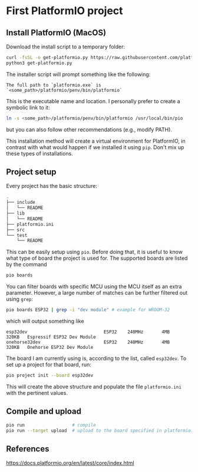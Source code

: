 # First PlatformIO project
## Install PlatformIO (MacOS)

Download the install script to a temporary folder:
``` bash
curl -fsSL -o get-platformio.py https://raw.githubusercontent.com/platformio/platformio-core-installer/master/get-platformio.py
python3 get-platformio.py
```
The installer script will prompt something like the following:
```
The full path to `platformio.exe` is `<some_path>/platformio/penv/bin/platformio`
```
This is the executable name and location. I personally prefer to create a symbolic link to it:
```bash
ln -s <some_path>/platformio/penv/bin/platformio /usr/local/bin/pio
```
but you can also follow other recommendations (e.g., modify PATH).

This installation method will create a virtual environment for PlatformIO, in contrast with what would happen if we installed it using `pip`. Don't mix up these types of installations.

## Project setup
Every project has the basic structure:
```bash
.
├── include
│   └── README
├── lib
│   └── README
├── platformio.ini
├── src
└── test
    └── README
```
This can be easily setup using `pio`. Before doing that, it is useful to know what type of board the project is used for. The supported boards are listed by the command
```bash
pio boards
```
You can filter boards with specific MCU using the MCU itself as an extra parameter. However, a large number of matches can be further filtered out using `grep`:
```bash
pio boards ESP32 | grep -i "dev module" # example for WROOM-32
```
which will output something like
```
esp32dev                             ESP32    240MHz       4MB      320KB   Espressif ESP32 Dev Module
onehorse32dev                        ESP32    240MHz       4MB      320KB   Onehorse ESP32 Dev Module
```
The board I am currently using is, according to the list, called `esp32dev`. To set up a project for that board, run:
```bash
pio project init --board esp32dev
```
This will create the above structure and populate the file `platformio.ini` with the pertinent values. 

## Compile and upload
```bash
pio run                  # compile
pio run --target upload  # upload to the board specified in platformio.ino
```

## References
https://docs.platformio.org/en/latest/core/index.html
